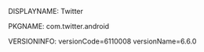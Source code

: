 DISPLAYNAME: Twitter

PKGNAME: com.twitter.android

VERSIONINFO: versionCode=6110008 versionName=6.6.0

